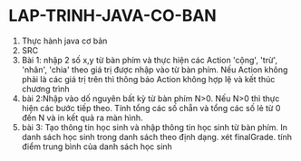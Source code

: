 # LAP-TRINH-JAVA-CO-BAN
1. Thực hành java cơ bản
2. SRC
3. Bài 1: nhập 2 số x,y từ bàn phím và thực hiện các Action 'cộng', 'trừ', 'nhân', 'chia' theo giá trị được nhập vào từ bàn phím. Nếu Action không phải là các giá trị trên thì thông báo Action không hợp lệ và kết thúc chương trình
4. bài 2:Nhập vào dố nguyên bất kỳ từ bàn phím N>0. Nếu N>0 thì thực hiện các bước tiếp theo. Tính tổng các số chẵn và tổng các số lẻ từ 0 đến N và in kết quả ra màn hình.
5. bài 3: Tạo thông tin học sinh và nhập thông tin học sinh từ bàn phím. In danh sách học sinh trong danh sách theo định dạng. xét finalGrade. tính điểm trung bình của danh sách học sinh
